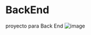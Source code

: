 # BackEnd
proyecto para Back End
![image](https://user-images.githubusercontent.com/116411094/197603892-e22df721-f800-4e7b-9d2e-38810524b2e1.png)
